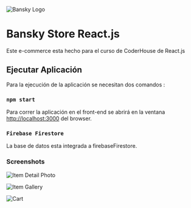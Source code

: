 ![Bansky Logo](https://darking98.github.io/banskyStore/img/logo.png)

# Bansky Store React.js

Este e-commerce esta hecho para el curso de CoderHouse de React.js

## Ejecutar Aplicación

Para la ejecución de la aplicación se necesitan dos comandos : 

### `npm start`

Para correr la aplicación en el front-end
se abrirá en la ventana [http://localhost:3000](http://localhost:3000) del browser.

### `Firebase Firestore`

La base de datos esta integrada a firebaseFirestore.

### Screenshots

![Item Detail Photo](https://i.ibb.co/K9xs6xt/bansky-home.png)

![Item Gallery](https://i.ibb.co/DfFkXVY/bansky-home.png)

![Cart](https://i.ibb.co/8MzmZf2/bansky-home.png)